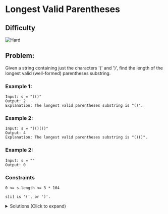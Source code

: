 # Longest Valid Parentheses

## Difficulty

![Hard](https://img.shields.io/badge/hard-d9534f?style=for-the-badge&logoColor=white)

## Problem:

Given a string containing just the characters '(' and ')', find the length of the longest valid (well-formed) parentheses substring.

<!-- any examples -->

### Example 1:

```
Input: s = "(()"
Output: 2
Explanation: The longest valid parentheses substring is "()".
```

### Example 2:

```
Input: s = ")()())"
Output: 4
Explanation: The longest valid parentheses substring is "()()".
```

### Example 2:

```
Input: s = ""
Output: 0
```

### Constraints

`0 <= s.length <= 3 * 104`

`s[i] is '(', or ')'.`

<details>
  <summary>Solutions (Click to expand)</summary>

### Explanation

The naive solution would be to brute force the validate every possible combination substring in the given input. This would take `O(n^3)` time, `O(n^2)` for generating every possible substring and `O(n)` for validating every one of those substrings.

We can instead use two counters to keep track of every opening and closing parentheses and update the max substring length whenever both counters are the same. To do this effectively, we have to take care of certain cases.

1. At any time in the string can there not be more closing parentheses than opening. If there are more opening parentheses, the current substring is invalid and the counters have to be reset.

2. If there are more opening than closing by the end of iterating the string, the extra opening parentheses may be splitting the string into two valid substrings. To check the other side of the string for valid substrings, we repeat our operations from end to beginning with rule 1 applying to closing parentheses

```
()(()
^
opening = 1
closing = 0
max = 0

()(()
^
opening = 1
closing = 1
max = 2

()(()
  ^
opening = 1
closing = 2
max = 2

()(()
   ^
opening = 1
closing = 3
max = 2

()(()
    ^
opening = 2
closing = 3
max = 2

Reversed:

()(()
    ^
opening = 0
closing = 1
max = 0

()(()
   ^
opening = 1
closing = 1
max = 2

()(()
  ^
opening = 0
closing = 0
max = 2

()(()
 ^
opening = 0
closing = 1
max = 2

()(()
^
opening = 1
closing = 1
max = 2

```

- [JavaScript](./longest-valid-parentheses.js)
- [TypeScript](./longest-valid-parentheses.ts)
- [Java](./longest-valid-parentheses.java)
- [Go](./longest-valid-parentheses.go)
</details>
